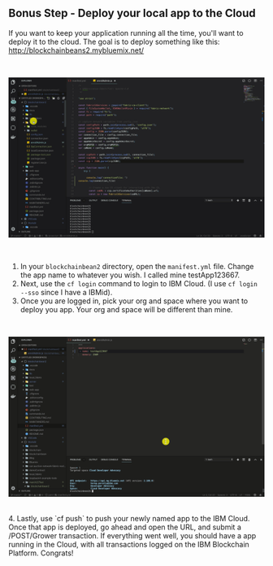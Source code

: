 ## Bonus Step - Deploy your local app to the Cloud
If you want to keep your application running all the time, 
you'll want to deploy it to the cloud. The goal is to deploy
something like this: http://blockchainbeans2.mybluemix.net/


<br>
<p align="center">
  <img src="doc-gifs/cfTarget.gif">
</p>
<br>

1. In your `blockchainbean2` directory, open the `manifest.yml` file. Change
the app name to whatever you wish. I called mine testApp123667.
2. Next, use the `cf login` command to login to IBM Cloud.
(I use `cf login --sso` since I have a IBMid).
3. Once you are logged in, pick your org and space where you want to deploy
you app. Your org and space will be different than mine.
<br>
<p align="center">
  <img src="doc-gifs/deploy.gif">
</p>
<br>
4. Lastly, use `cf push` to push your newly named app to the IBM Cloud. Once 
that app is deployed, go ahead and open the URL, and submit a /POST/Grower 
transaction.
If everything went well, you should have a app running in the Cloud, with 
all transactions logged on the IBM Blockchain Platform. Congrats!
